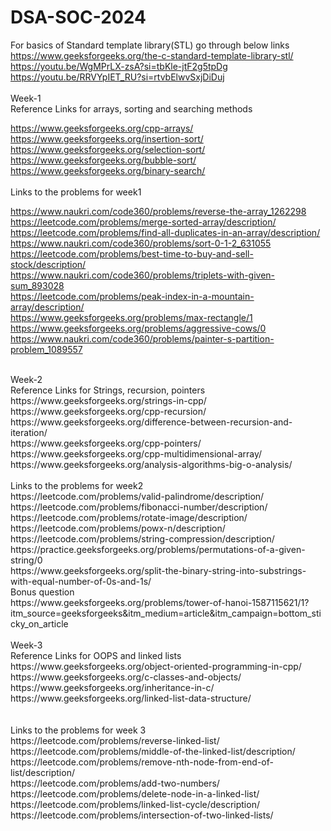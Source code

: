 # DSA-SOC-2024
For basics of Standard template library(STL) go through below links <br>https://www.geeksforgeeks.org/the-c-standard-template-library-stl/ <br>https://youtu.be/WgMPrLX-zsA?si=tbKle-jtF2g5tpDg <br>https://youtu.be/RRVYpIET_RU?si=rtvbElwvSxjDiDuj
<br><br>
Week-1<br>
Reference Links for arrays, sorting and searching methods<br>

https://www.geeksforgeeks.org/cpp-arrays/<br>
https://www.geeksforgeeks.org/insertion-sort/<br>
https://www.geeksforgeeks.org/selection-sort/<br>
https://www.geeksforgeeks.org/bubble-sort/<br>
https://www.geeksforgeeks.org/binary-search/<br>
<br>
Links to the problems for week1<br>

https://www.naukri.com/code360/problems/reverse-the-array_1262298<br>
https://leetcode.com/problems/merge-sorted-array/description/<br>
https://leetcode.com/problems/find-all-duplicates-in-an-array/description/<br>
https://www.naukri.com/code360/problems/sort-0-1-2_631055<br>
https://leetcode.com/problems/best-time-to-buy-and-sell-stock/description/<br>
https://www.naukri.com/code360/problems/triplets-with-given-sum_893028<br>
https://leetcode.com/problems/peak-index-in-a-mountain-array/description/<br>
https://www.geeksforgeeks.org/problems/max-rectangle/1<br>
https://www.geeksforgeeks.org/problems/aggressive-cows/0<br>
https://www.naukri.com/code360/problems/painter-s-partition-problem_1089557<br>

<br>
Week-2<br>
Reference Links for Strings, recursion, pointers<br>
https://www.geeksforgeeks.org/strings-in-cpp/<br>
https://www.geeksforgeeks.org/cpp-recursion/<br>
https://www.geeksforgeeks.org/difference-between-recursion-and-iteration/<br>
https://www.geeksforgeeks.org/cpp-pointers/<br>
https://www.geeksforgeeks.org/cpp-multidimensional-array/<br>
https://www.geeksforgeeks.org/analysis-algorithms-big-o-analysis/<br>
<br>
Links to the problems for week2<br>
https://leetcode.com/problems/valid-palindrome/description/<br>
https://leetcode.com/problems/fibonacci-number/description/<br>
https://leetcode.com/problems/rotate-image/description/<br>
https://leetcode.com/problems/powx-n/description/<br>
https://leetcode.com/problems/string-compression/description/<br>
https://practice.geeksforgeeks.org/problems/permutations-of-a-given-string/0<br>
https://www.geeksforgeeks.org/split-the-binary-string-into-substrings-with-equal-number-of-0s-and-1s/<br>
Bonus question<br>
https://www.geeksforgeeks.org/problems/tower-of-hanoi-1587115621/1?itm_source=geeksforgeeks&itm_medium=article&itm_campaign=bottom_sticky_on_article<br>

<br>
Week-3<br>
Reference Links for OOPS and linked lists<br>
https://www.geeksforgeeks.org/object-oriented-programming-in-cpp/<br>
https://www.geeksforgeeks.org/c-classes-and-objects/<br>
https://www.geeksforgeeks.org/inheritance-in-c/<br>
https://www.geeksforgeeks.org/linked-list-data-structure/<br>
<br>
<br>
Links to the problems for week 3<br>
https://leetcode.com/problems/reverse-linked-list/<br>
https://leetcode.com/problems/middle-of-the-linked-list/description/<br>
https://leetcode.com/problems/remove-nth-node-from-end-of-list/description/<br>
https://leetcode.com/problems/add-two-numbers/<br>
https://leetcode.com/problems/delete-node-in-a-linked-list/<br>
https://leetcode.com/problems/linked-list-cycle/description/<br>
https://leetcode.com/problems/intersection-of-two-linked-lists/<br>



